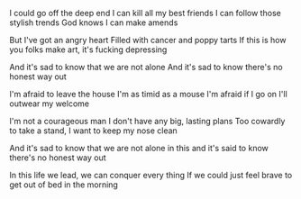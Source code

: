 I could go off the deep end
I can kill all my best friends
I can follow those stylish trends
God knows I can make amends

But I've got an angry heart
Filled with cancer and poppy tarts
If this is how you folks make art, it's fucking depressing

And it's sad to know that we are not alone
And it's sad to know there's no honest way out

I'm afraid to leave the house
I'm as timid as a mouse
I'm afraid if I go on I'll outwear my welcome

I'm not a courageous man
I don't have any big, lasting plans
Too cowardly to take a stand, I want to keep my nose clean

And it's sad to know that we are not alone in this
and it's said to know there's no honest way out

In this life we lead, we can conquer every thing
If we could just feel brave to get out of bed in the morning


